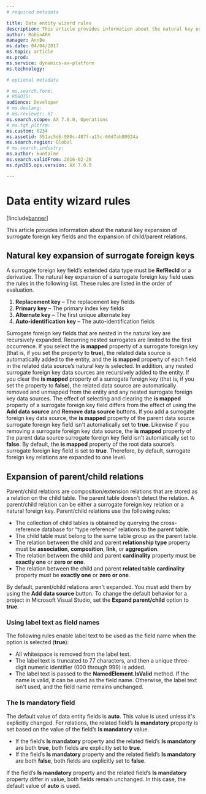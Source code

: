 ```yaml
---
# required metadata

title: Data entity wizard rules
description: This article provides information about the natural key expansion of surrogate foreign key fields and the expansion of child/parent relations.
author: RobinARH
manager: AnnBe
ms.date: 04/04/2017
ms.topic: article
ms.prod: 
ms.service: dynamics-ax-platform
ms.technology: 

# optional metadata

# ms.search.form: 
# ROBOTS: 
audience: Developer
# ms.devlang: 
# ms.reviewer: 61
ms.search.scope: AX 7.0.0, Operations
# ms.tgt_pltfrm: 
ms.custom: 6234
ms.assetid: 551ac5d6-980c-487f-a15c-66d7ab80924a
ms.search.region: Global
# ms.search.industry: 
ms.author: kuntalme
ms.search.validFrom: 2016-02-28
ms.dyn365.ops.version: AX 7.0.0

---
```


# Data entity wizard rules

[!include[banner](../includes/banner.md)]


This article provides information about the natural key expansion of surrogate foreign key fields and the expansion of child/parent relations.

Natural key expansion of surrogate foreign keys
-----------------------------------------------

A surrogate foreign key field’s extended data type must be **RefRecId** or a derivative. The natural key expansion of a surrogate foreign key field uses the rules in the following list. These rules are listed in the order of evaluation.

1.  **Replacement key** – The replacement key fields
2.  **Primary key** – The primary index key fields
3.  **Alternate key** – The first unique alternate key
4.  **Auto-identification key** – The auto-identification fields

Surrogate foreign key fields that are nested in the natural key are recursively expanded. Recurring nested surrogates are limited to the first occurrence. If you select the **is mapped** property of a surrogate foreign key (that is, if you set the property to **true**), the related data source is automatically added to the entity, and the **is mapped** property of each field in the related data source’s natural key is selected. In addition, any nested surrogate foreign key data sources are recursively added to the entity. If you clear the **is mapped** property of a surrogate foreign key (that is, if you set the property to **false**), the related data source are automatically removed and unmapped from the entity and any nested surrogate foreign key data sources. The effect of selecting and clearing the **is mapped** property of a surrogate foreign key field differs from the effect of using the **Add data source** and **Remove data source** buttons. If you add a surrogate foreign key data source, the **is mapped** property of the parent data source surrogate foreign key field isn't automatically set to **true**. Likewise if you removing a surrogate foreign key data source, the **is mapped** property of the parent data source surrogate foreign key field isn't automatically set to **false**. By default, the **is mapped** property of the root data source’s surrogate foreign key field is set to **true**. Therefore, by default, surrogate foreign key relations are expanded to one level.

## Expansion of parent/child relations
Parent/child relations are composition/extension relations that are stored as a relation on the child table. The parent table doesn't detect the relation. A parent/child relation can be either a surrogate foreign key relation or a natural foreign key. Parent/child relations use the following rules:

-   The collection of child tables is obtained by querying the cross-reference database for “type reference” relations to the parent table.
-   The child table must belong to the same table group as the parent table.
-   The relation between the child and parent **relationship type** property must be **association**, **composition**, **link**, or **aggregation**.
-   The relation between the child and parent **cardinality** property must be **exactly one** or **zero or one**.
-   The relation between the child and parent **related table cardinality** property must be **exactly one** or **zero or one**.

By default, parent/child relations aren't expanded. You must add them by using the **Add data source** button. To change the default behavior for a project in Microsoft Visual Studio, set the **Expand parent/child** option to **true**.

### Using label text as field names

The following rules enable label text to be used as the field name when the option is selected (**true**):

-   All whitespace is removed from the label text.
-   The label text is truncated to 77 characters, and then a unique three-digit numeric identifier (000 through 999) is added.
-   The label text is passed to the **NamedElement.IsValid** method. If the name is valid, it can be used as the field name. Otherwise, the label text isn't used, and the field name remains unchanged.

### The Is mandatory field

The default value of data entity fields is **auto**. This value is used unless it's explicitly changed. For relations, the related field’s **Is mandatory** property is set based on the value of the field’s **Is mandatory** value.

-   If the field’s **Is mandatory** property and the related field’s **Is mandatory** are both **true**, both fields are explicitly set to **true**.
-   If the field’s **Is mandatory** property and the related field’s **Is mandatory** are both **false**, both fields are explicitly set to **false**.

If the field’s **Is mandatory** property and the related field’s **Is mandatory** property differ in value, both fields remain unchanged. In this case, the default value of **auto** is used.



